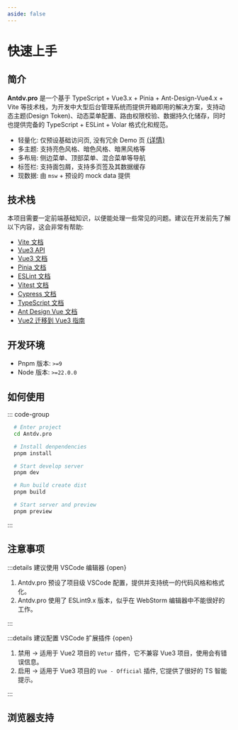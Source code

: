 ```yaml
---
aside: false
---
```


# 快速上手

## 简介

**Antdv.pro** 是一个基于 TypeScript + Vue3.x + Pinia + Ant-Design-Vue4.x + Vite 等技术栈，为开发中大型后台管理系统而提供开箱即用的解决方案，支持动态主题(Design Token)、动态菜单配置、路由权限校验、数据持久化储存，同时也提供完备的 TypeScript + ESLint + Volar 格式化和规范。

- 轻量化: 仅预设基础访问页, 没有冗余 Demo 页 [<span style="font-size: 15px">(详情)</span>](../standard/develop_guide.html#目录结构)
- 多主题: 支持亮色风格、暗色风格、暗黑风格等
- 多布局: 侧边菜单、顶部菜单、混合菜单等导航
- 标签栏: 支持面包屑，支持多页签及其数据缓存
- 现数据: 由 `msw` + 预设的 mock data 提供

## 技术栈

本项目需要一定前端基础知识，以便能处理一些常见的问题。建议在开发前先了解以下内容，这会非常有帮助:

- [Vite 文档](https://cn.vitejs.dev/)
- [Vue3 API](https://cn.vuejs.org/api/)
- [Vue3 文档](https://cn.vuejs.org/)
- [Pinia 文档](https://pinia.vuejs.org/)
- [ESLint 文档](https://eslint.org/docs/)
- [Vitest 文档](https://cn.vitest.dev/guide/)
- [Cypress 文档](https://docs.cypress.io/)
- [TypeScript 文档](https://www.typescriptlang.org/zh/docs/)
- [Ant Design Vue 文档](https://antdv.com/docs/vue/introduce-cn)
- [Vue2 迁移到 Vue3 指南](https://v3-migration.vuejs.org/zh/)

## 开发环境

- Pnpm 版本: `>=9`
- Node 版本: `>=22.0.0`

## 如何使用

::: code-group

<!--@include: ../repository.md-->

```bash [安装依赖]
  # Enter project
  cd Antdv.pro

  # Install denpendencies
  pnpm install

```

```bash [本地启动]
  # Start develop server
  pnpm dev

```

```bash [本地构建]
  # Run build create dist
  pnpm build

  # Start server and preview
  pnpm preview

```

:::

## 注意事项

:::details 建议使用 VSCode 编辑器 {open}

1. Antdv.pro 预设了项目级 VSCode 配置，提供并支持统一的代码风格和格式化。
2. Antdv.pro 使用了 ESLint9.x 版本，似乎在 WebStorm 编辑器中不能很好的工作。

:::

:::details 建议配置 VSCode 扩展插件 {open}

1. 禁用 -> 适用于 Vue2 项目的 `Vetur` 插件，它不兼容 Vue3 项目，使用会有错误信息。
2. 启用 -> 适用于 Vue3 项目的 `Vue - Official` 插件, 它提供了很好的 TS 智能提示。

:::

## 浏览器支持

<!--@include: ../_/guide/browsers.md-->
